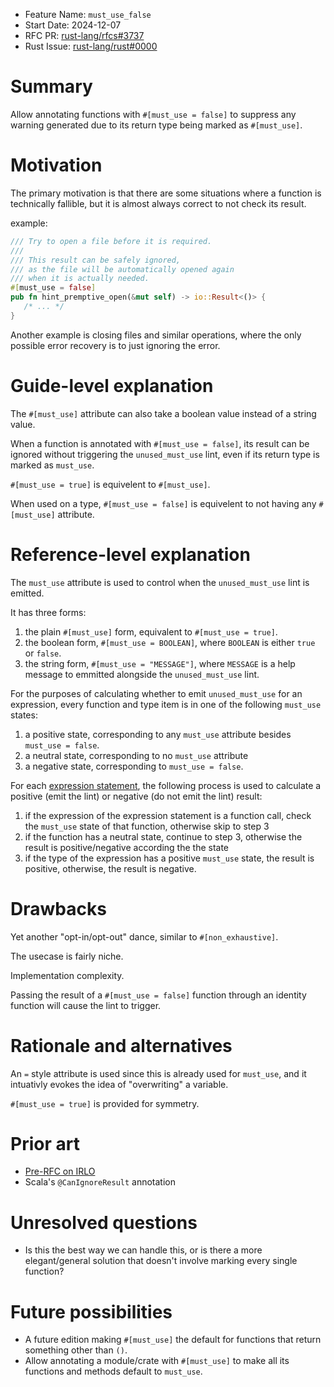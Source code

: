 - Feature Name: `must_use_false`
- Start Date: 2024-12-07
- RFC PR: [rust-lang/rfcs#3737](https://github.com/rust-lang/rfcs/pull/3737)
- Rust Issue: [rust-lang/rust#0000](https://github.com/rust-lang/rust/issues/0000)

# Summary
[summary]: #summary

Allow annotating functions with `#[must_use = false]` to suppress any warning generated due to its return type being marked as `#[must_use]`.

# Motivation
[motivation]: #motivation

The primary motivation is that there are some situations where a function is technically fallible, but it is almost always correct to not check its result.

example:
```rust
/// Try to open a file before it is required.
///
/// This result can be safely ignored,
/// as the file will be automatically opened again
/// when it is actually needed.
#[must_use = false]
pub fn hint_premptive_open(&mut self) -> io::Result<()> {
   /* ... */
}
```

Another example is closing files and similar operations, where the only possible error recovery is to just ignoring the error.

# Guide-level explanation
[guide-level-explanation]: #guide-level-explanation

The `#[must_use]` attribute can also take a boolean value instead of a string value.

When a function is annotated with `#[must_use = false]`, its result can be ignored without triggering the `unused_must_use` lint, even if its return type is marked as `must_use`.

`#[must_use = true]` is equivelent to `#[must_use]`.

When used on a type, `#[must_use = false]` is equivelent to not having any `#[must_use]` attribute.

# Reference-level explanation
[reference-level-explanation]: #reference-level-explanation

The `must_use` attribute is used to control when the `unused_must_use` lint is emitted.

It has three forms:
1. the plain `#[must_use]` form, equivalent to `#[must_use = true]`.
2. the boolean form, `#[must_use = BOOLEAN]`, where `BOOLEAN` is either `true` or `false`.
3. the string form, `#[must_use = "MESSAGE"]`, where `MESSAGE` is a help message to emmitted alongside the `unused_must_use` lint.

For the purposes of calculating whether to emit `unused_must_use` for an expression, every function and type item is in one of the following `must_use` states:
1. a positive state, corresponding to any `must_use` attribute besides `must_use = false`.
2. a neutral state, corresponding to no `must_use` attribute
3. a negative state, corresponding to `must_use = false`.

For each
[expression statement](https://doc.rust-lang.org/reference/statements.html#expression-statements),
the following process is used to calculate a positive (emit the lint) or negative (do not emit the lint) result:
1. if the expression of the expression statement is a function call, check the `must_use` state of that function, otherwise skip to step 3
2. if the function has a neutral state, continue to step 3, otherwise the result is positive/negative according the the state
3. if the type of the expression has a positive `must_use` state, the result is positive, otherwise, the result is negative.


# Drawbacks
[drawbacks]: #drawbacks

Yet another "opt-in/opt-out" dance, similar to `#[non_exhaustive]`.

The usecase is fairly niche.

Implementation complexity.

Passing the result of a `#[must_use = false]` function through an identity function will cause the lint to trigger.

# Rationale and alternatives
[rationale-and-alternatives]: #rationale-and-alternatives

An `=` style attribute is used since this is already used for `must_use`, and it intuativly evokes the idea of "overwriting" a variable.

`#[must_use = true]` is provided for symmetry.

# Prior art
[prior-art]: #prior-art

* [Pre-RFC on IRLO](https://internals.rust-lang.org/t/pre-rfc-must-use-false/21861)
* Scala's `@CanIgnoreResult` annotation

# Unresolved questions
[unresolved-questions]: #unresolved-questions

- Is this the best way we can handle this, or is there a more elegant/general solution that doesn't involve marking every single function?

# Future possibilities
[future-possibilities]: #future-possibilities

* A future edition making `#[must_use]` the default for functions that return something other than `()`.
* Allow annotating a module/crate with `#[must_use]` to make all its functions and methods default to `must_use`.

